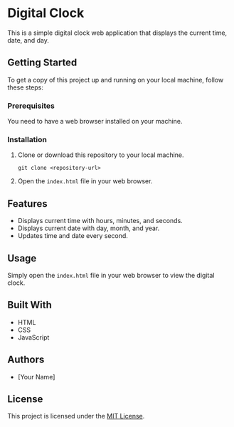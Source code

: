 
# Digital Clock

This is a simple digital clock web application that displays the current time, date, and day.

## Getting Started

To get a copy of this project up and running on your local machine, follow these steps:

### Prerequisites

You need to have a web browser installed on your machine.

### Installation

1. Clone or download this repository to your local machine.

   ```
   git clone <repository-url>
   ```

2. Open the `index.html` file in your web browser.

## Features

- Displays current time with hours, minutes, and seconds.
- Displays current date with day, month, and year.
- Updates time and date every second.

## Usage

Simply open the `index.html` file in your web browser to view the digital clock.

## Built With

- HTML
- CSS
- JavaScript

## Authors

- [Your Name]

## License

This project is licensed under the [MIT License](LICENSE).
```
